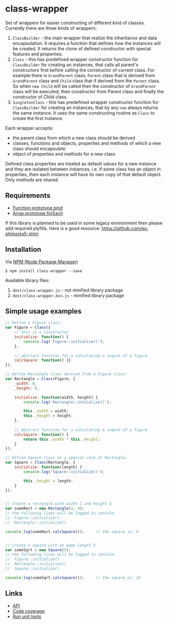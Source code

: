 # class-wrapper

Set of wrappers for easier constructing of different kind of classes. Currently there are three kinds of wrappers:

1. `ClassBuilder` - the main wrapper that realize the inheritance and data encapsulation. It requires a function that defines how the instances will be created. It returns the clone of defined constructor with special features and properties.
1. `Class` - this has predefined wrapper constructor function for `ClassBuilder` for creating an instances, that calls all parent's constructors first before calling the constructor of current class. For example there is `GrandParent` class, `Parent` class that is derived from `GrandParent` class and `Child` class that if derived from the `Parent` class. So when `new Child` will be called then the constructor of `GrandParent` class will be executed, then constructor from Parent class and finally the constructor of Child class.
1. `SingletonClass` - this has predefined wrapper constructor function for `ClassBuilder` for creating an instances, that by any `new` always returns the same instance. It uses the same constructing routine as `Class` to create the first instance.

Each wrapper accepts:
* the parent class from which a new class should be derived
* classes, functions and objects, properties and methods of which a new class should encapsulate
* object of properties and methods for a new class

Defined class properties are treated as default values for a new instance and they are isolated between instances, i.e. if some class has an object in properties, then each instance will have its own copy of that default object. Only methods are shared.


## Requirements
* [Function.prototype.bind](http://caniuse.com/#feat=es5)
* [Array.prototype.forEach](http://caniuse.com/#feat=es5)

If this library is planned to be used in some legacy environment then please add required plyfills. Here is a good resource: https://github.com/es-shims/es5-shim


## Installation
Via [NPM (Node Package Manager)](https://github.com/npm/npm)
```
$ npm install class-wrapper --save
```

Available library files:

1. `dest/class-wrapper.js` - not minified library package
1. `dest/class-wrapper.min.js` - minified library package


## Simple usage examples

```js
// Define a Figure class:
var Figure = Class({
	// this is a constructor
	initialize: function() {
		console.log('Figure::initialize()');
	},
	
	// abstract function for a calculating a suqare of a figure
	calcSquare: function() {}
});

// Define Rectangle class derived from a Figure class:
var Rectangle = Class(Figure, {
	_width: 0,
	_height: 0,

	initialize: function(width, height) {
		console.log('Rectangle::initialize()');

		this._width = width;
		this._height = height;
	},
	
	// abstract function for a calculating a suqare of a figure
	calcSquare: function() {
		return this._width * this._height;
	}
});

// Define Square class as a special case of Rectangle:
var Square = Class(Rectangle, {
	initialize: function(length) {
		console.log('Square::initialize()');

		this._height = length;
	}
});


// Create a rectangle with width 2 and height 4
var someRect = new Rectangle(2, 4);
// the following lines will be logged in console:
//	Figure::initialize()
//	Rectangle::initialize()

console.log(someRect.calcSquare());		// the square is: 8


// Create a square with an edge length 5
var someSqrt = new Square(5);
// the following lines will be logged in console:
//	Figure::initialize()
//	Rectangle::initialize()
//	Square::initialize()

console.log(someSqrt.calcSquare());		// the square is: 25
```


## Links
* [API](http://valerii-zinchenko.github.io/class-wrapper/doc/index.html)
* [Code coverage](http://valerii-zinchenko.github.io/class-wrapper/coverage/index.html)
* [Run unit tests](http://valerii-zinchenko.github.io/class-wrapper/test/index.html)
